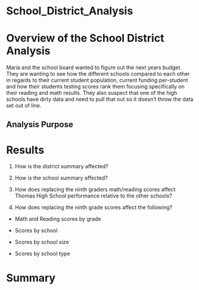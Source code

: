 # School_District_Analysis
# Overview of the School District Analysis

Maria and the school board wanted to figure out the next years budget. They are wanting to see how the different schools compared to each other in regards to their current student population, current funding per-student and how their students testing scores rank them focusing specifically on their reading and math results. They also suspect that one of the high schools have dirty data and need to pull that out so it doesn’t throw the data set out of line.

## Analysis Purpose

# Results

1. How is the district summary affected?

2. How is the school summary affected?

3. How does replacing the ninth graders math/reading scores affect Thomas High School performance relative to the other schools?

4. How does replacing the ninth grade scores affect the following?

  - Math and Reading scores by grade

  - Scores by school

  - Scores by school size

  - Scores by school type

# Summary
